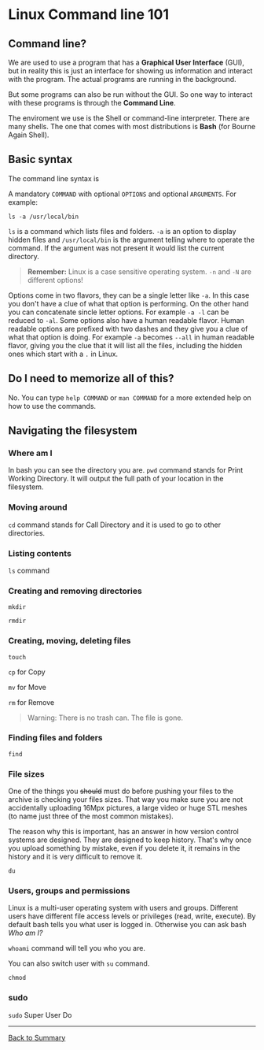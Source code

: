# Linux Command line 101

## Command line?
We are used to use a program that has a **Graphical User Interface** (GUI), but in reality this is just an interface for showing us information and interact with the program. The actual programs are running in the background.

But some programs can also be run without the GUI. So one way to interact with these programs is through the **Command Line**.

The enviroment we use is the Shell or command-line interpreter. There are many shells. The one that comes with most distributions is **Bash** (for Bourne Again Shell).

## Basic syntax
The command line syntax is

A mandatory `COMMAND` with optional `OPTIONS` and optional `ARGUMENTS`. For example:
```
ls -a /usr/local/bin
```
`ls` is a command which lists files and folders. `-a` is an option to display hidden files and `/usr/local/bin` is the argument telling where to operate the command. If the argument was not present it would list the current directory.

> **Remember:** Linux is a case sensitive operating system. `-n` and `-N` are different options!

Options come in two flavors, they can be a single letter like `-a`. In this case you don't have a clue of what that option is performing. On the other hand you can concatenate sincle letter options. For example `-a -l` can be reduced to `-al`. Some options also have a human readable flavor. Human readable options are prefixed with two dashes and they give you a clue of what that option is doing. For example `-a` becomes `--all` in human readable flavor, giving you the clue that it will list all the files, including the hidden ones which start with a `.` in Linux. 

## Do I need to memorize all of this?
No. You can type `help COMMAND` or `man COMMAND` for a more extended help on how to use the commands.

## Navigating the filesystem
### Where am I
In bash you can see the directory you are. `pwd` command stands for Print Working Directory. It will output the full path of your location in the filesystem.

### Moving around
`cd` command stands for Call Directory and it is used to go to other directories.

### Listing contents
`ls` command

### Creating and removing directories
`mkdir`  

`rmdir`

### Creating, moving, deleting files
`touch`

`cp` for Copy

`mv` for Move

`rm` for Remove

> Warning: There is no trash can. The file is gone.

### Finding files and folders

`find`

### File sizes
One of the things you ~~should~~ must do before pushing your files to the archive is checking your files sizes. That way you make sure you are not accidentally uploading 16Mpx pictures, a large video or huge STL meshes (to name just three of the most common mistakes).

The reason why this is important, has an answer in how version control systems are designed. They are designed to keep history. That's why once you upload something by mistake, even if you delete it, it remains in the history and it is very difficult to remove it.

`du`

### Users, groups and permissions
Linux is a multi-user operating system with users and groups. Different users have different file access levels or privileges (read, write, execute). By default bash tells you what user is logged in. Otherwise you can ask bash _Who am I?_

`whoami` command will tell you who you are.

You can also switch user with `su` command.

`chmod`

### sudo

`sudo` Super User Do



---
[Back to Summary](../summary.md)
